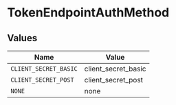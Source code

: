 # TokenEndpointAuthMethod


## Values

| Name                  | Value                 |
| --------------------- | --------------------- |
| `CLIENT_SECRET_BASIC` | client_secret_basic   |
| `CLIENT_SECRET_POST`  | client_secret_post    |
| `NONE`                | none                  |